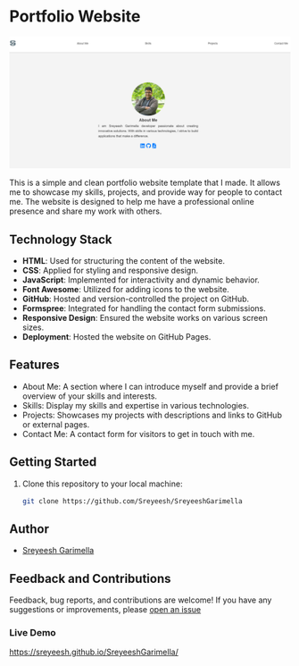 

# Portfolio Website

![Portfolio Website Preview](assets/PortfolioScreenShot.png)

This is a simple and clean portfolio website template that  I made. It allows me to showcase my skills, projects, and provide way for people to contact me. The website is designed to help me have a professional online presence and share my work with others.

## Technology Stack

- **HTML**: Used for structuring the content of the website.
- **CSS**: Applied for styling and responsive design.
- **JavaScript**: Implemented for interactivity and dynamic behavior.
- **Font Awesome**: Utilized for adding icons to the website.
- **GitHub**: Hosted and version-controlled the project on GitHub.
- **Formspree**: Integrated for handling the contact form submissions.
- **Responsive Design**: Ensured the website works on various screen sizes.
- **Deployment**: Hosted the website on GitHub Pages.

## Features

- About Me: A section where I can introduce myself and provide a brief overview of your skills and interests.
- Skills: Display my skills and expertise in various technologies.
- Projects: Showcases my projects with descriptions and links to GitHub or external pages.
- Contact Me: A contact form for visitors to get in touch with me.

## Getting Started


1. Clone this repository to your local machine:

   ```bash
   git clone https://github.com/Sreyeesh/SreyeeshGarimella
   ```
## Author

- [Sreyeesh Garimella](https://github.com/Sreyeesh)

## Feedback and Contributions

Feedback, bug reports, and contributions are welcome! If you have any suggestions or improvements, please [open an issue](https://github.com/Sreyeesh/SreyeeshGarimella/issues)

### Live Demo

https://sreyeesh.github.io/SreyeeshGarimella/
